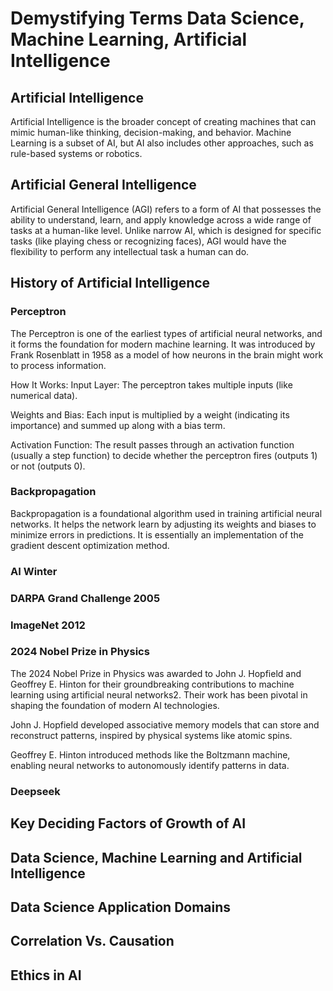 # Demystifying Terms Data Science, Machine Learning, Artificial Intelligence
## Artificial Intelligence
Artificial Intelligence is the broader concept of creating machines that can mimic human-like thinking, decision-making, and behavior. Machine Learning is a subset of AI, but AI also includes other approaches, such as rule-based systems or robotics.
## Artificial General Intelligence
Artificial General Intelligence (AGI) refers to a form of AI that possesses the ability to understand, learn, and apply knowledge across a wide range of tasks at a human-like level. Unlike narrow AI, which is designed for specific tasks (like playing chess or recognizing faces), AGI would have the flexibility to perform any intellectual task a human can do.
## History of Artificial Intelligence

### Perceptron
The Perceptron is one of the earliest types of artificial neural networks, and it forms the foundation for modern machine learning. It was introduced by Frank Rosenblatt in 1958 as a model of how neurons in the brain might work to process information.

How It Works:
Input Layer: The perceptron takes multiple inputs (like numerical data).

Weights and Bias: Each input is multiplied by a weight (indicating its importance) and summed up along with a bias term.

Activation Function: The result passes through an activation function (usually a step function) to decide whether the perceptron fires (outputs 1) or not (outputs 0).
### Backpropagation
Backpropagation is a foundational algorithm used in training artificial neural networks. It helps the network learn by adjusting its weights and biases to minimize errors in predictions. It is essentially an implementation of the gradient descent optimization method.
### AI Winter
### DARPA Grand Challenge 2005
### ImageNet 2012
### 2024 Nobel Prize in Physics
The 2024 Nobel Prize in Physics was awarded to John J. Hopfield and Geoffrey E. Hinton for their groundbreaking contributions to machine learning using artificial neural networks2. Their work has been pivotal in shaping the foundation of modern AI technologies.

John J. Hopfield developed associative memory models that can store and reconstruct patterns, inspired by physical systems like atomic spins.

Geoffrey E. Hinton introduced methods like the Boltzmann machine, enabling neural networks to autonomously identify patterns in data.
### Deepseek
## Key Deciding Factors of Growth of AI
## Data Science, Machine Learning and Artificial Intelligence
## Data Science Application Domains
## Correlation Vs. Causation
## Ethics in AI

